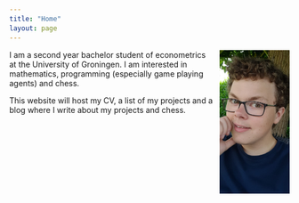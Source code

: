 ```yaml
---
title: "Home"
layout: page
---
```


<img src="images/WhatsApp Image 2022-03-02 at 10.48.24.jpeg" alt="myself" style="width: 25%; float: right; vertical-align:top; padding: 0% 0% 2% 2%">

I am a second year bachelor student of econometrics at the University of Groningen. I am interested in mathematics, programming (especially game playing agents) and chess.

This website will host my CV, a list of my projects and a blog where I write about my projects and chess.
